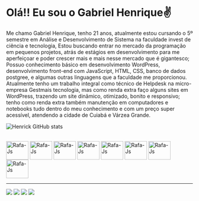 <h1>Olá!! Eu sou o Gabriel Henrique✌️</h1>
<p>
    Me chamo Gabriel Henrique, tenho 21 anos, atualmente estou cursando o 5º semestre em Análise e Desenvolvimento de Sistema na faculdade invest de ciência e tecnologia, Estou buscando entrar no mercado da programação em pequenos projetos, atrás de estágios em desenvolvimento para me aperfeiçoar e poder crescer mais e mais nesse mercado que é gigantesco;
    <br>
    Possuo conhecimento básico em desenvolvimento WordPress, desenvolvimento front-end com JavaScript, HTML, CSS, banco de dados postgree, e algumas outras linguagens que a faculdade me proporcionou.
    <br>
    Atualmente tenho um trabalho integral como técnico de Helpdesk na micro-empresa Gestmais tecnologia, mas como renda extra faço alguns sites em WordPress, trazendo um site dinâmico, otimizado, bonito e responsivo; tenho como renda extra também manutenção em computadores e notebooks tudo dentro do meu conhecimento e com um preço super acessível, atendendo 
    a cidade de Cuiabá e Várzea Grande.
</p>

![Henrick GitHub stats](https://github-readme-stats.vercel.app/api?username=henrick007&show_icons=true&theme=synthwave)
<br>
<br>
<div style="display: inline_block">
    <img align="center" alt="Rafa-Js" height="50" width="60" src="https://cdn.jsdelivr.net/gh/devicons/devicon@latest/icons/canva/canva-original.svg" />
    <img align="center" alt="Rafa-Js" height="50" width="60" src="https://cdn.jsdelivr.net/gh/devicons/devicon@latest/icons/figma/figma-original.svg" />
    <img align="center" alt="Rafa-Js" height="50" width="60" src="https://cdn.jsdelivr.net/gh/devicons/devicon@latest/icons/css3/css3-original.svg" />
    <img align="center" alt="Rafa-Js" height="50" width="60" src="https://cdn.jsdelivr.net/gh/devicons/devicon@latest/icons/html5/html5-original.svg" />
    <img align="center" alt="Rafa-Js" height="50" width="60" src="https://cdn.jsdelivr.net/gh/devicons/devicon@latest/icons/javascript/javascript-original.svg" />
    <img align="center" alt="Rafa-Js" height="50" width="60" src="https://cdn.jsdelivr.net/gh/devicons/devicon@latest/icons/typescript/typescript-plain.svg" />
    <img align="center" alt="Rafa-Js" height="50" width="60" src="https://cdn.jsdelivr.net/gh/devicons/devicon@latest/icons/react/react-original.svg" />
    <img align="center" alt="Rafa-Js" height="50" width="60" src="https://cdn.jsdelivr.net/gh/devicons/devicon@latest/icons/wordpress/wordpress-plain.svg" />
</div>
<hr>
<div>
    <a href="https://discord.gg/mHfdpxMsTG" target="_blank"><img src="https://img.shields.io/badge/Discord-7289DA?style=for-the-badge&logo=discord&logoColor=white" target="_blank"></a>
    <a href = "mailto:gabrielhenriqueferreiraalves07@gmail.com"><img src="https://img.shields.io/badge/-Gmail-%23333?style=for-the-badge&logo=gmail&logoColor=white" target="_blank"></a>
    <a href="https://www.instagram.com/07_henrick" target="_blank"><img src="https://img.shields.io/badge/-Instagram-%23E4405F?style=for-the-badge&logo=instagram&logoColor=white" target="_blank"></a>
    <a href="https://linkedin.com/in/gabriel-henrique-ferreira-7b1716211" target="_blank"><img src="https://img.shields.io/badge/-LinkedIn-%230077B5?style=for-the-badge&logo=linkedin&logoColor=white" target="_blank"></a>
</div>
